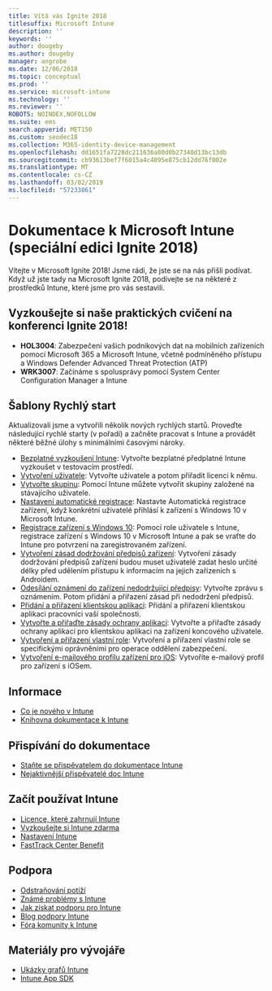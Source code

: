 ```yaml
---
title: Vítá vás Ignite 2018
titlesuffix: Microsoft Intune
description: ''
keywords: ''
author: dougeby
ms.author: dougeby
manager: angrobe
ms.date: 12/06/2018
ms.topic: conceptual
ms.prod: ''
ms.service: microsoft-intune
ms.technology: ''
ms.reviewer: ''
ROBOTS: NOINDEX,NOFOLLOW
ms.suite: ems
search.appverid: MET150
ms.custom: seodec18
ms.collection: M365-identity-device-management
ms.openlocfilehash: dd1651fa7228dc211636a80d0b27340d13bc13db
ms.sourcegitcommit: cb93613bef7f6015a4c4095e875cb12dd76f002e
ms.translationtype: MT
ms.contentlocale: cs-CZ
ms.lasthandoff: 03/02/2019
ms.locfileid: "57233861"
---
```

# <a name="microsoft-intune-documentation-40ignite-2018-special-edition41"></a>Dokumentace k Microsoft Intune &#40;speciální edici Ignite 2018&#41;
Vítejte v Microsoft Ignite 2018! Jsme rádi, že jste se na nás přišli podívat. Když už jste tady na Microsoft Ignite 2018, podívejte se na některé z prostředků Intune, které jsme pro vás sestavili.

## <a name="try-our-hands-on-labs-at-ignite-2018"></a>Vyzkoušejte si naše praktických cvičení na konferenci Ignite 2018!
- **HOL3004**: Zabezpečení vašich podnikových dat na mobilních zařízeních pomocí Microsoft 365 a Microsoft Intune, včetně podmíněného přístupu a Windows Defender Advanced Threat Protection (ATP)
- **WRK3007**: Začínáme s spolusprávy pomocí System Center Configuration Manager a Intune

## <a name="quickstarts"></a>Šablony Rychlý start
Aktualizovali jsme a vytvořili několik nových rychlých startů. Proveďte následující rychlé starty (v pořadí) a začněte pracovat s Intune a provádět některé běžné úlohy s minimálními časovými nároky.

- [Bezplatné vyzkoušení Intune](free-trial-sign-up.md): Vytvořte bezplatné předplatné Intune vyzkoušet v testovacím prostředí.    
- [Vytvoření uživatele](quickstart-create-user.md): Vytvořte uživatele a potom přiřadit licenci k němu.
- [Vytvořte skupinu](quickstart-create-group.md): Pomocí Intune můžete vytvořit skupiny založené na stávajícího uživatele.
- [Nastavení automatické registrace](quickstart-setup-auto-enrollment.md): Nastavte Automatická registrace zařízení, když konkrétní uživatelé přihlásí k zařízení s Windows 10 v Microsoft Intune.
- [Registrace zařízení s Windows 10](quickstart-enroll-windows-device.md): Pomocí role uživatele s Intune, registrace zařízení s Windows 10 v Microsoft Intune a pak se vraťte do Intune pro potvrzení na zaregistrovaném zařízení.
- [Vytvoření zásad dodržování předpisů zařízení](quickstart-set-password-length-android.md): Vytvoření zásady dodržování předpisů zařízení budou muset uživatelé zadat heslo určité délky před udělením přístupu k informacím na jejich zařízeních s Androidem.
- [Odesílání oznámení do zařízení nedodržující předpisy](quickstart-send-notification.md): Vytvořte zprávu s oznámením. Potom přidání a přiřazení zásad při nedodržení předpisů.
- [Přidání a přiřazení klientskou aplikaci](quickstart-add-assign-app.md): Přidání a přiřazení klientskou aplikaci pracovníci vaší společnosti.
- [Vytvořte a přiřaďte zásady ochrany aplikací](quickstart-create-assign-app-policy.md): Vytvořte a přiřaďte zásady ochrany aplikací pro klientskou aplikaci na zařízení koncového uživatele. 
- [Vytvoření a přiřazení vlastní role](quickstart-create-custom-role.md): Vytvoření a přiřazení vlastní role se specifickými oprávněními pro operace oddělení zabezpečení. 
- [Vytvoření e-mailového profilu zařízení pro iOS](quickstart-email-profile.md): Vytvoříte e-mailový profil pro zařízení s iOSem.

## <a name="learn"></a>Informace
- [Co je nového v Intune](whats-new.md)
- [Knihovna dokumentace k Intune](https://docs.microsoft.com/intune/)

## <a name="contribute-to-docs"></a>Přispívání do dokumentace
- [Staňte se přispěvatelem do dokumentace Intune](https://github.com/MicrosoftDocs/IntuneDocs/blob/master/README.md)  
- [Nejaktivnější přispěvatelé doc Intune](https://github.com/MicrosoftDocs/IntuneDocs/graphs/contributors?from=2018-10-01&to=2019-12-31&type=c)  

## <a name="start-using-intune"></a>Začít používat Intune
- [Licence, které zahrnují Intune](licenses.md)
- [Vyzkoušejte si Intune zdarma](free-trial-sign-up.md)
- [Nastavení Intune](setup-steps.md)
- [FastTrack Center Benefit](https://docs.microsoft.com/enterprise-mobility-security/Solutions/enterprise-mobility-fasttrack-program)

## <a name="get-help"></a>Podpora
- [Odstraňování potíží](help-desk-operators.md)
- [Známé problémy s Intune](known-issues.md)
- [Jak získat podporu pro Intune](get-support.md)
- [Blog podpory Intune](https://blogs.technet.microsoft.com/intunesupport/)
- [Fóra komunity k Intune](https://techcommunity.microsoft.com/t5/Enterprise-Mobility-Security/ct-p/EMS)

## <a name="developer-resources"></a>Materiály pro vývojáře
- [Ukázky grafů Intune](https://github.com/microsoftgraph/powershell-intune-samples)
- [Intune App SDK](app-sdk-get-started.md)
